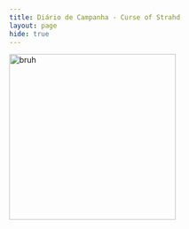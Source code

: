 ```yaml
---
title: Diário de Campanha - Curse of Strahd
layout: page
hide: true
---
```


<img src="https://i.pinimg.com/236x/fc/15/69/fc15694c20db11234cac3e0aed055e30.jpg" alt="bruh" width="300"/> 
